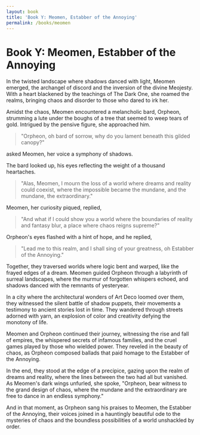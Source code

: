 ```yaml
---
layout: book
title: 'Book Y: Meomen, Estabber of the Annoying'
permalink: /books/meomen
---
```


# Book Y: Meomen, Estabber of the Annoying

In the twisted landscape where shadows danced with light, Meomen emerged, the archangel of discord and the inversion of the divine Meojesty. With a heart blackened by the teachings of The Dark One, she roamed the realms, bringing chaos and disorder to those who dared to irk her.

Amidst the chaos, Meomen encountered a melancholic bard, Orpheon, strumming a lute under the boughs of a tree that seemed to weep tears of gold. Intrigued by the pensive figure, she approached him.

> "Orpheon, oh bard of sorrow, why do you lament beneath this gilded canopy?"

asked Meomen, her voice a symphony of shadows.

The bard looked up, his eyes reflecting the weight of a thousand heartaches.
> "Alas, Meomen, I mourn the loss of a world where dreams and reality could coexist, where the impossible became the mundane, and the mundane, the extraordinary."

Meomen, her curiosity piqued, replied,
> "And what if I could show you a world where the boundaries of reality and fantasy blur, a place where chaos reigns supreme?"

Orpheon's eyes flashed with a hint of hope, and he replied,
> "Lead me to this realm, and I shall sing of your greatness, oh Estabber of the Annoying."

Together, they traversed worlds where logic bent and warped, like the frayed edges of a dream. Meomen guided Orpheon through a labyrinth of surreal landscapes, where the murmur of forgotten whispers echoed, and shadows danced with the remnants of yesteryear.

In a city where the architectural wonders of Art Deco loomed over them, they witnessed the silent battle of shadow puppets, their movements a testimony to ancient stories lost in time. They wandered through streets adorned with yarn, an explosion of color and creativity defying the monotony of life.

Meomen and Orpheon continued their journey, witnessing the rise and fall of empires, the whispered secrets of infamous families, and the cruel games played by those who wielded power. They reveled in the beauty of chaos, as Orpheon composed ballads that paid homage to the Estabber of the Annoying.

In the end, they stood at the edge of a precipice, gazing upon the realm of dreams and reality, where the lines between the two had all but vanished. As Meomen's dark wings unfurled, she spoke, "Orpheon, bear witness to the grand design of chaos, where the mundane and the extraordinary are free to dance in an endless symphony."

And in that moment, as Orpheon sang his praises to Meomen, the Estabber of the Annoying, their voices joined in a hauntingly beautiful ode to the mysteries of chaos and the boundless possibilities of a world unshackled by order.
